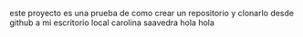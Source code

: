 este proyecto es una prueba de como crear un repositorio y clonarlo desde github a mi escritorio local
carolina saavedra 
 hola
 hola
 